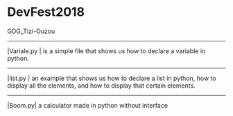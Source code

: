 # DevFest2018
GDG_Tizi-Ouzou
_________________________
|Variale.py | is a simple file that shows us how to declare a variable in python.
_________________________
|list.py | an example that shows us how to declare a list in python, how to display all the elements, 
and how to display that certain elements.
_________________________
|Boom.py| a calculator made in python without interface
